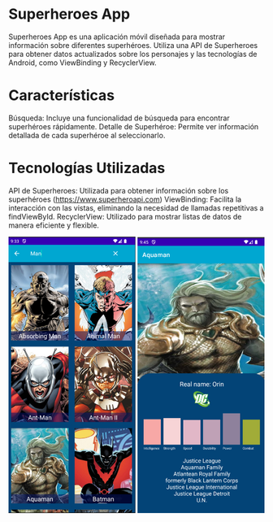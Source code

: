 # Superheroes App

Superheroes App es una aplicación móvil diseñada para mostrar información sobre diferentes superhéroes. 
Utiliza una API de Superheroes para obtener datos actualizados sobre los personajes y las tecnologías de Android, como ViewBinding y RecyclerView.

# Características

Búsqueda: Incluye una funcionalidad de búsqueda para encontrar superhéroes rápidamente.
Detalle de Superhéroe: Permite ver información detallada de cada superhéroe al seleccionarlo.

# Tecnologías Utilizadas

API de Superheroes: Utilizada para obtener información sobre los superhéroes (https://www.superheroapi.com)
ViewBinding: Facilita la interacción con las vistas, eliminando la necesidad de llamadas repetitivas a findViewById.
RecyclerView: Utilizado para mostrar listas de datos de manera eficiente y flexible.

<img src="https://github.com/icarpio/SuperHerosMobile/blob/main/Main.png" width="250"/> <img src="https://github.com/icarpio/SuperHerosMobile/blob/main/Detail1.png" width="250"/>
